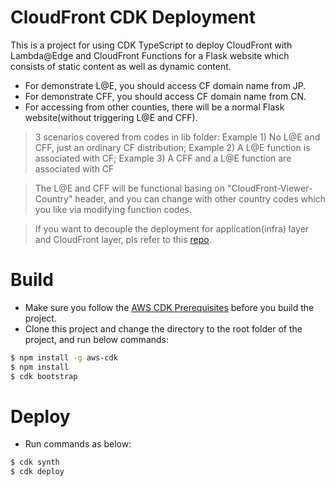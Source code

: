 # CloudFront CDK Deployment  
This is a project for using CDK TypeScript to deploy CloudFront with Lambda@Edge and CloudFront Functions for a Flask website which consists of static content as well as dynamic content.  
* For demonstrate L@E, you should access CF domain name from JP.  
* For demonstrate CFF, you should access CF domain name from CN.  
* For accessing from other counties, there will be a normal Flask website(without triggering L@E and CFF).
> 3 scenarios covered from codes in lib folder: Example 1) No L@E and CFF, just an ordinary CF distribution; Example 2) A L@E function is associated with CF; Example 3) A CFF and a L@E function are associated with CF  

> The L@E and CFF will be functional basing on "CloudFront-Viewer-Country" header, and you can change with other country codes which you like via modifying function codes.
  
> If you want to decouple the deployment for application(infra) layer and CloudFront layer, pls refer to this [repo](https://github.com/terrificdm/CloufrontCdkDemo).

# Build
* Make sure you follow the [AWS CDK Prerequisites](https://docs.aws.amazon.com/cdk/latest/guide/work-with.html#work-with-prerequisites) before you build the project.
* Clone this project and change the directory to the root folder of the project, and run below commands:
```bash
$ npm install -g aws-cdk
$ npm install  
$ cdk bootstrap
```

# Deploy  
* Run commands as below:
```bash
$ cdk synth
$ cdk deploy
```
